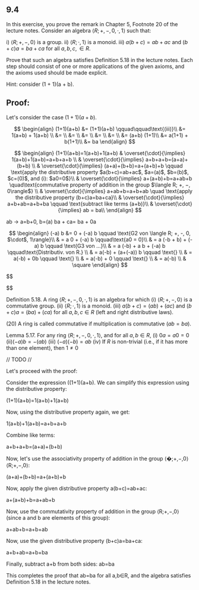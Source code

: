 
## 9.4
In this exercise, you prove the remark in Chapter 5, Footnote 20 of the lecture notes. Consider an algebra $\langle R; +, -, 0, \cdot, 1\rangle$ such that:

i) $\langle R; +, -, 0\rangle$ is a group.
ii) $\langle R; \cdot, 1\rangle$ is a monoid.
iii) $a(b + c) = ab + ac$ and $(b + c)a = ba + ca$ for all $a, b, c, \in R$.

Prove that such an algebra satisfies Definition 5.18 in the lecture notes. Each step should consist of one or more applications of the given axioms, and the axioms used should be made explicit.

Hint: consider (1 + 1)(a + b).



## **Proof**:

Let's consider the case $(1+1)(a+b)$. 


$$
\begin{align}
(1+1)(a+b) &= (1+1)(a+b) \qquad\qquad\text{(iii)}\\
&= 1(a+b) + 1(a+b) \\
&= \\
&= \\
&= \\
&= \\
&= \\
&= (a+b) (1+1)\\
&= a(1+1) + b(1+1)\\
&= ba
\end{align}
$$



$$
\begin{align}
(1+1)(a+b)=1(a+b)+1(a+b) & \overset{\cdot}{\implies} 1(a+b)+1(a+b)=a+b+a+b \\
& \overset{\cdot}{\implies} a+b+a+b=(a+a)+(b+b) \\
& \overset{\cdot}{\implies} (a+a)+(b+b)=a+(a+b)+b \qquad \text{apply the distributive property $a(b+c)=ab+ac$, $a=(a)$, $b=(b)$, $c=(0)$, and (i): $a0=0$}\\
& \overset{\cdot}{\implies} a+(a+b)+b=a+ab+b \quad\text{commutative property of addition in the group $\langle R; +, −, 0\rangle$} \\
& \overset{\cdot}{\implies} a+ab+b=a+b+ab \quad \text{apply the distributive property (b+c)a=ba+ca}\\
& \overset{\cdot}{\implies} a+b+ab=a+b+ba \qquad \text{subtract like terms (a+b)}\\
& \overset{\cdot}{\implies} ab = ba\\
\end{align}
$$



ab -> a=b+0, b=(a)
ba + ca= ba + 0a


$$
\begin{align}
(-a) b &= 0 + (-a) b \qquad \text{G2 von \langle R; +, -, 0, $\cdot$, 1\rangle}\\
& = a 0 + (-a) b \qquad\text{a0 = 0}\\
& = a (-b + b) + (-a) b \qquad \text{G3 von ...}\\
& = a (-b) + a b + (-a) b \qquad\text{Distributiv. von R.} \\
& = a(-b) + (a+(-a)) b \qquad \text{} \\
& = a(-b) + 0b \qquad \text{} \\
& = a(-b) + 0 \qquad \text{} \\
& = a(-b) \\
& \square
\end{align}
$$



$$

$$




Definition 5.18.
A ring $\langle R; +, -, 0, \cdot, 1\rangle$ is an algebra for which
(i) $\langle R; +, -, 0\rangle$ is a commutative group.
(ii) $\langle R; \cdot, 1\rangle$ is a monoid.
(iii) $a(b + c) = (ab) + (ac)$ and $(b + c)a = (ba) + (ca)$ for all $a, b, c \in R$ (left and right distributive laws).

(20) A ring is called commutative if multiplication is commutative $(ab = ba)$.








Lemma 5.17. For any ring $\langle R; +, -, 0, \cdot, 1\rangle$, and for all $a, b \in R$,
(i) $0a = a0 = 0$
(ii)$(−a)b = −(ab)$
(iii) $(−a)(−b) = ab$
(iv) If $R$ is non-trivial (i.e., if it has more than one element), then $1 \neq 0$







// TODO //


Let's proceed with the proof:

Consider the expression ((1+1)(a+b). We can simplify this expression using the distributive property:

(1+1)(a+b)=1(a+b)+1(a+b)

Now, using the distributive property again, we get:

1(a+b)+1(a+b)=a+b+a+b

Combine like terms:

a+b+a+b=(a+a)+(b+b)

Now, let's use the associativity property of addition in the group ⟨�;+,−,0⟩⟨R;+,−,0⟩:

(a+a)+(b+b)=a+(a+b)+b

Now, apply the given distributive property a(b+c)=ab+ac:

a+(a+b)+b=a+ab+b

Now, use the commutativity property of addition in the group ⟨R;+,−,0⟩ (since a and b are elements of this group):

a+ab+b=a+b+ab

Now, use the given distributive property (b+c)a=ba+ca:

a+b+ab=a+b+ba

Finally, subtract a+b from both sides:
ab=ba

This completes the proof that ab=ba for all a,b∈R, and the algebra satisfies Definition 5.18 in the lecture notes.







